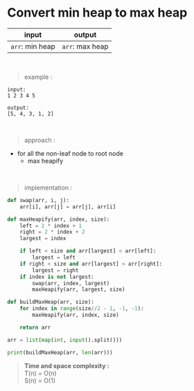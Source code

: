 # Convert min heap to max heap

| input | output |
| --- | --- |
| `arr`: min heap | `arr`: max heap |

<br>

> example :

```
input:
1 2 3 4 5

output:
[5, 4, 3, 1, 2]
```

<br>

> approach :

* for all the non-leaf node to root node
    * max heapify

<br>

> implementation :

```python
def swap(arr, i, j):
    arr[i], arr[j] = arr[j], arr[i]

def maxHeapify(arr, index, size):
    left = 2 * index + 1
    right = 2 * index + 2
    largest = index

    if left < size and arr[largest] < arr[left]:
        largest = left
    if right < size and arr[largest] < arr[right]:
        largest = right
    if index is not largest:
        swap(arr, index, largest)
        maxHeapify(arr, largest, size)

def buildMaxHeap(arr, size):
    for index in range(size//2 - 1, -1, -1):
        maxHeapify(arr, index, size)

    return arr

arr = list(map(int, input().split()))

print(buildMaxHeap(arr, len(arr)))
```
> **Time and space complexity :**
<br>T(n) = O(n)
<br>S(n) = O(1)